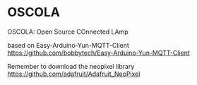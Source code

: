 # OSCOLA
OSCOLA: Open Source COnnected LAmp


based on Easy-Arduino-Yun-MQTT-Client
https://github.com/bobbytech/Easy-Arduino-Yun-MQTT-Client

Remember to download the neopixel library
https://github.com/adafruit/Adafruit_NeoPixel
